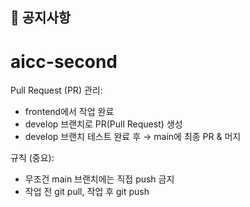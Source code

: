## 📢 공지사항
# aicc-second

Pull Request (PR) 관리:
- frontend에서 작업 완료
- develop 브랜치로 PR(Pull Request) 생성
- develop 브랜치 테스트 완료 후 → main에 최종 PR & 머지

규칙 (중요):
- 무조건 main 브랜치에는 직접 push 금지
- 작업 전 git pull, 작업 후 git push
